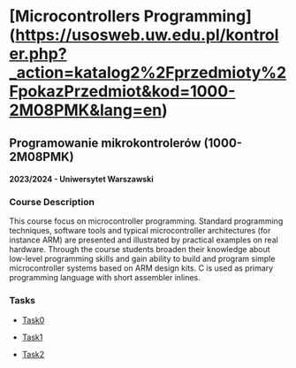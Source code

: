 # [Microcontrollers Programming] (https://usosweb.uw.edu.pl/kontroler.php?_action=katalog2%2Fprzedmioty%2FpokazPrzedmiot&kod=1000-2M08PMK&lang=en)
## Programowanie mikrokontrolerów (1000-2M08PMK)
#### 2023/2024 - Uniwersytet Warszawski

### Course Description
This course focus on microcontroller programming. Standard programming techniques, software tools and typical microcontroller architectures (for instance ARM) are presented and illustrated by practical examples on real hardware. Through the course students broaden their knowledge about low-level programming skills and gain ability to build and program simple microcontroller systems based on ARM design kits. C is used as primary programming language with short assembler inlines.


### Tasks

 * [Task0](https://github.com/DG05367/MIMUW-MCP/tree/main/Task0)

 * [Task1](https://github.com/DG05367/MIMUW-MCP/tree/main/Task1)

 * [Task2](https://github.com/DG05367/MIMUW-MCP/tree/main/Task2)
